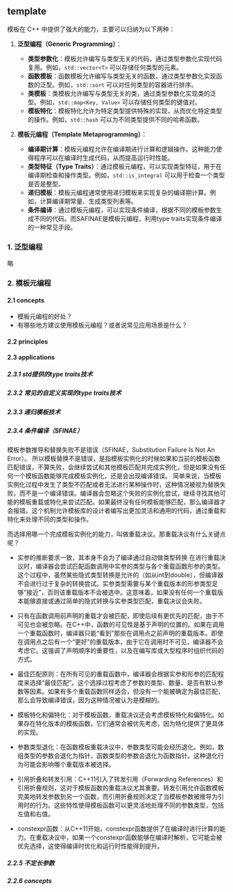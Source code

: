 ## template

模板在 C++ 中提供了强大的能力，主要可以归纳为以下两种：
1. **泛型编程（Generic Programming）**：
   - **类型参数化**：模板允许编写与类型无关的代码，通过类型参数化实现代码复用。例如，`std::vector<T>` 可以存储任何类型的元素。
   - **函数模板**：函数模板允许编写与类型无关的函数，通过类型参数化实现函数的泛型。例如，`std::sort` 可以对任何类型的容器进行排序。
   - **类模板**：类模板允许编写与类型无关的类，通过类型参数化实现类的泛型。例如，`std::map<Key, Value>` 可以存储任何类型的键值对。
   - **模板特化**：模板特化允许为特定类型提供特殊的实现，从而优化特定类型的操作。例如，`std::hash` 可以为不同类型提供不同的哈希函数。

2. **模板元编程（Template Metaprogramming）**：
   - **编译期计算**：模板元编程允许在编译期进行计算和逻辑操作。这种能力使得程序可以在编译时生成代码，从而提高运行时性能。
   - **类型特征（Type Traits）**：通过模板元编程，可以实现类型特征，用于在编译期检查和操作类型。例如，`std::is_integral` 可以用于检查一个类型是否是整型。
   - **递归模板**：模板元编程通常使用递归模板来实现复杂的编译期计算。例如，计算编译期常量、生成类型列表等。
   - **条件编译**：通过模板元编程，可以实现条件编译，根据不同的模板参数生成不同的代码。而SAFINAE是模板元编程，利用type traits实现条件编译的一种常见手段。

### 1. 泛型编程
略

### 2. 模板元编程

#### 2.1 concepts
* 模板元编程的好处？
* 有哪些地方建议使用模板元编程？或者说常见应用场景是什么？

#### 2.2 principles

#### 2.3 applications
##### 2.3.1 std提供的type traits技术
##### 2.3.2 常见的自定义实现的type traits技术
##### 2.3.3 递归模板技术
##### 2.3.4 条件编译（SFINAE）
模板参数推导和替换失败不是错误（SFINAE，Substitution Failure Is Not An Error）。
所以模板替换不是错误，是指模板实例化的时候如果和当前的模板函数匹配错误，不算失败，会继续尝试和其他模板匹配并完成实例化，但是如果没有任何一个模板函数能够完成模板实例化，还是会出现编译错误。
简单来说，当模板实例化过程中发生了类型不匹配或者无法进行某种操作时，这种情况被视为替换失败，而不是一个编译错误。编译器会忽略这个失败的实例化尝试，继续寻找其他可能的模板重载或特化来尝试匹配。如果最终没有任何模板能够匹配，那么编译器才会报错。这个机制允许模板库的设计者编写出更加灵活和通用的代码，通过重载和特化来处理不同的类型和操作。

而选择用哪一个完成模板实例化的能力，叫做重载决议。那重载决议有什么关键点呢？
* 实参的推断要求一致，其本身不会为了编译通过自动做类型转换 在进行重载决议时，编译器会尝试匹配函数调用中实参的类型与各个重载函数形参的类型。这个过程中，虽然某些隐式类型转换是允许的（如从int到double），但编译器不会进行过于复杂的转换尝试。实参类型需要与某个重载版本的形参类型足够“接近”，否则该重载版本不会被选中。这意味着，如果没有任何一个重载版本能够直接或通过简单的隐式转换与实参类型匹配，重载决议会失败。

* 只有在函数调用前声明的重载才会被匹配，即使后续有更优先的匹配，由于不可见也会被忽略。在C++中，函数的可见性是基于声明的位置的。如果在调用一个重载函数时，编译器只能“看到”那些在调用点之前声明的重载版本。即使在调用点之后有一个“更好”的重载版本，由于它在调用时不可见，编译器不会考虑它。这强调了声明顺序的重要性，以及在编写库或大型程序时组织代码的方式。

* 最佳匹配原则：在所有可见的重载函数中，编译器会根据实参和形参的匹配程度来选择“最佳匹配”。这个选择过程考虑了参数的类型、数量、是否有默认参数等因素。如果有多个重载函数同样适合，但没有一个能被确定为最佳匹配，那么会导致编译错误，因为这种情况被认为是模糊的。

* 模板特化和偏特化：对于模板函数，重载决议还会考虑模板特化和偏特化。如果存在特化版本的模板函数，它们通常会被优先考虑，因为特化提供了更具体的实现。

* 参数类型退化：在函数模板重载决议中，参数类型可能会经历退化。例如，数组类型的参数会退化为指针，函数类型的参数会退化为函数指针。这种退化行为可能会影响哪个重载版本被选择。

* 引用折叠和转发引用：C++11引入了转发引用（Forwarding References）和引用折叠规则，这对于模板函数的重载决议尤其重要。转发引用允许函数模板完美地转发参数到另一个函数，而引用折叠规则决定了当模板参数被推导为引用时的行为。这些特性使得模板函数可以更灵活地处理不同的参数类型，包括左值和右值。

* constexpr函数：从C++11开始，constexpr函数提供了在编译时进行计算的能力。在重载决议中，如果一个constexpr函数能够在编译时解析，它可能会被优先选择，这使得编译时优化和运行时性能得到提升。

##### 2.2.5 不定长参数

##### 2.2.6 concepts
